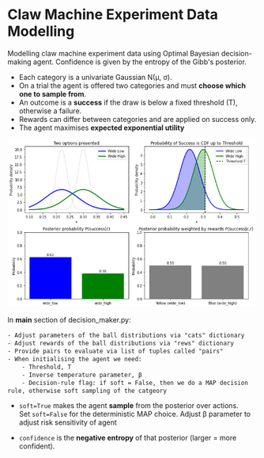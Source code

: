 # Claw Machine Experiment Data Modelling
Modelling claw machine experiment data using Optimal Bayesian decision-making agent. Confidence is given 
by the entropy of the Gibb's posterior.

* Each category is a univariate Gaussian N(μ, σ).
* On a trial the agent is offered two categories and must **choose which one to sample from**.
* An outcome is a **success** if the draw is below a fixed threshold \(T\), otherwise a failure.
* Rewards can differ between categories and are applied on success only.
* The agent maximises **expected exponential utility**

![Bayesian decision-making process](assets/decision-making.png)



In __main__ section of decision_maker.py:

    - Adjust parameters of the ball distributions via "cats" dictionary
    - Adjust rewards of the ball distributions via "rews" dictionary
    - Provide pairs to evaluate via list of tuples called "pairs"
    - When initialising the agent we need:
        - Threshold, T
        - Inverse temperature parameter, β
        - Decision-rule flag: if soft = False, then we do a MAP decision rule, otherwise soft sampling of the catgeory

* `soft=True` makes the agent **sample** from the posterior over actions.  
  Set `soft=False` for the deterministic MAP choice.
  Adjust β parameter to adjust risk sensitivity of agent

* `confidence` is the **negative entropy** of that posterior (larger = more confident).